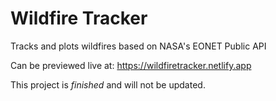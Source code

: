 # Wildfire Tracker

Tracks and plots wildfires based on NASA's EONET Public API

Can be previewed live at: https://wildfiretracker.netlify.app

This project is *finished* and will not be updated. 
